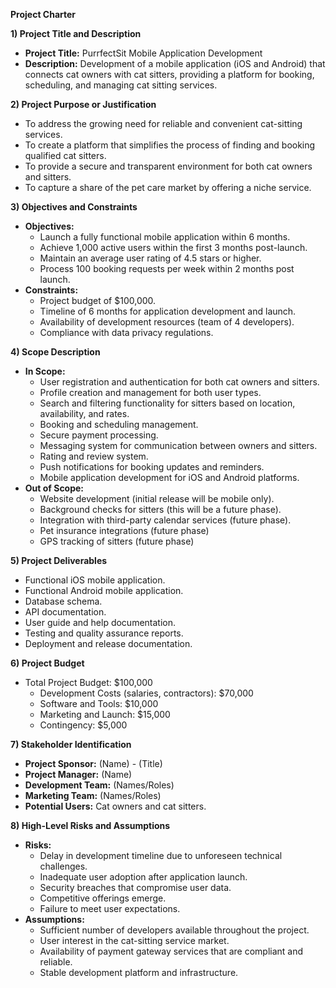 **Project Charter**

**1) Project Title and Description**

*   **Project Title:** PurrfectSit Mobile Application Development
*   **Description:** Development of a mobile application (iOS and Android) that connects cat owners with cat sitters, providing a platform for booking, scheduling, and managing cat sitting services.

**2) Project Purpose or Justification**

*   To address the growing need for reliable and convenient cat-sitting services.
*   To create a platform that simplifies the process of finding and booking qualified cat sitters.
*   To provide a secure and transparent environment for both cat owners and sitters.
*   To capture a share of the pet care market by offering a niche service.

**3) Objectives and Constraints**

*   **Objectives:**
    *   Launch a fully functional mobile application within 6 months.
    *   Achieve 1,000 active users within the first 3 months post-launch.
    *   Maintain an average user rating of 4.5 stars or higher.
    *   Process 100 booking requests per week within 2 months post launch.
*   **Constraints:**
    *   Project budget of $100,000.
    *   Timeline of 6 months for application development and launch.
    *   Availability of development resources (team of 4 developers).
    *   Compliance with data privacy regulations.

**4) Scope Description**

*   **In Scope:**
    *   User registration and authentication for both cat owners and sitters.
    *   Profile creation and management for both user types.
    *   Search and filtering functionality for sitters based on location, availability, and rates.
    *   Booking and scheduling management.
    *   Secure payment processing.
    *   Messaging system for communication between owners and sitters.
    *   Rating and review system.
    *   Push notifications for booking updates and reminders.
    *   Mobile application development for iOS and Android platforms.
*   **Out of Scope:**
    *   Website development (initial release will be mobile only).
    *   Background checks for sitters (this will be a future phase).
    *   Integration with third-party calendar services (future phase).
    *   Pet insurance integrations (future phase)
    *   GPS tracking of sitters (future phase)

**5) Project Deliverables**

*   Functional iOS mobile application.
*   Functional Android mobile application.
*   Database schema.
*   API documentation.
*   User guide and help documentation.
*   Testing and quality assurance reports.
*   Deployment and release documentation.

**6) Project Budget**

*   Total Project Budget: $100,000
    *   Development Costs (salaries, contractors): $70,000
    *   Software and Tools: $10,000
    *   Marketing and Launch: $15,000
    *   Contingency: $5,000

**7) Stakeholder Identification**

*   **Project Sponsor:** (Name) - (Title)
*   **Project Manager:** (Name)
*   **Development Team:** (Names/Roles)
*   **Marketing Team:** (Names/Roles)
*   **Potential Users:** Cat owners and cat sitters.

**8) High-Level Risks and Assumptions**

*   **Risks:**
    *   Delay in development timeline due to unforeseen technical challenges.
    *   Inadequate user adoption after application launch.
    *   Security breaches that compromise user data.
    *   Competitive offerings emerge.
    *   Failure to meet user expectations.
*   **Assumptions:**
    *   Sufficient number of developers available throughout the project.
    *   User interest in the cat-sitting service market.
    *   Availability of payment gateway services that are compliant and reliable.
    *   Stable development platform and infrastructure.
